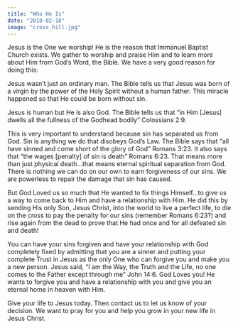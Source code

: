 ```yaml
---
title: "Who He Is"
date: "2018-02-18"
image: "cross_hill.jpg"
---
```


Jesus is the One we worship! He is the reason that Immanuel Baptist Church exists. We gather to worship and praise Him and to learn more about Him from God’s Word, the Bible. We have a very good reason for doing this:

Jesus wasn’t just an ordinary man. The Bible tells us that Jesus was born of a virgin by the power of the Holy Spirit without a human father. This miracle happened so that He could be born without sin.

Jesus is human but He is also God. The Bible tells us that “in Him [Jesus] dwells all the fullness of the Godhead bodily” Colossians 2:9.

This is very important to understand because sin has separated us from God. Sin is anything we do that disobeys God’s Law. The Bible says that “all have sinned and come short of the glory of God” Romans 3:23. It also says that “the wages [penalty] of sin is death” Romans 6:23. That means more than just physical death…that means eternal spiritual separation from God. There is nothing we can do on our own to earn forgiveness of our sins. We are powerless to repair the damage that sin has caused.

But God Loved us so much that He wanted to fix things Himself…to give us a way to come back to Him and have a relationship with Him. He did this by sending His only Son, Jesus Christ, into the world to live a perfect life, to die on the cross to pay the penalty for our sins (remember Romans 6:23?) and rise again from the dead to prove that He had once and for all defeated sin and death!

You can have your sins forgiven and have your relationship with God completely fixed by admitting that you are a sinner and putting your complete Trust in Jesus as the only One who can forgive you and make you a new person. Jesus said, “I am the Way, the Truth and the Life, no one comes to the Father except through me” John 14:6.
God Loves you! He wants to forgive you and have a relationship with you and give you an eternal home in heaven with Him.

Give your life to Jesus today. Then contact us to let us know of your decision. We want to pray for you and help you grow in your new life in Jesus Christ.
